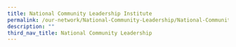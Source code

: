 ```yaml
---
title: National Community Leadership Institute
permalink: /our-network/National-Community-Leadership/National-Community-Leadership-Institute
description: ""
third_nav_title: National Community Leadership
---
```

